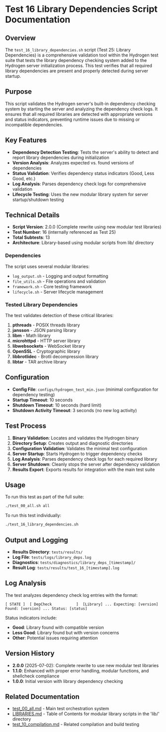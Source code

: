 # Test 16 Library Dependencies Script Documentation

## Overview

The `test_16_library_dependencies.sh` script (Test 25: Library Dependencies) is a comprehensive validation tool within the Hydrogen test suite that tests the library dependency checking system added to the Hydrogen server initialization process. This test verifies that all required library dependencies are present and properly detected during server startup.

## Purpose

This script validates the Hydrogen server's built-in dependency checking system by starting the server and analyzing the dependency check logs. It ensures that all required libraries are detected with appropriate versions and status indicators, preventing runtime issues due to missing or incompatible dependencies.

## Key Features

- **Dependency Detection Testing**: Tests the server's ability to detect and report library dependencies during initialization
- **Version Analysis**: Analyzes expected vs. found versions of dependencies
- **Status Validation**: Verifies dependency status indicators (Good, Less Good, etc.)
- **Log Analysis**: Parses dependency check logs for comprehensive validation
- **Lifecycle Testing**: Uses the new modular library system for server startup/shutdown testing

## Technical Details

- **Script Version**: 2.0.0 (Complete rewrite using new modular test libraries)
- **Test Number**: 16 (internally referenced as Test 25)
- **Total Subtests**: 13
- **Architecture**: Library-based using modular scripts from lib/ directory

### Dependencies

The script uses several modular libraries:

- `log_output.sh` - Logging and output formatting
- `file_utils.sh` - File operations and validation
- `framework.sh` - Core testing framework
- `lifecycle.sh` - Server lifecycle management

### Tested Library Dependencies

The test validates detection of these critical libraries:

1. **pthreads** - POSIX threads library
2. **jansson** - JSON parsing library
3. **libm** - Math library
4. **microhttpd** - HTTP server library
5. **libwebsockets** - WebSocket library
6. **OpenSSL** - Cryptographic library
7. **libbrotlidec** - Brotli decompression library
8. **libtar** - TAR archive library

## Configuration

- **Config File**: `configs/hydrogen_test_min.json` (minimal configuration for dependency testing)
- **Startup Timeout**: 10 seconds
- **Shutdown Timeout**: 10 seconds (hard limit)
- **Shutdown Activity Timeout**: 3 seconds (no new log activity)

## Test Process

1. **Binary Validation**: Locates and validates the Hydrogen binary
2. **Directory Setup**: Creates output and diagnostic directories
3. **Configuration Validation**: Validates the minimal test configuration
4. **Server Startup**: Starts Hydrogen to trigger dependency checks
5. **Log Analysis**: Parses dependency check logs for each required library
6. **Server Shutdown**: Cleanly stops the server after dependency validation
7. **Results Export**: Exports results for integration with the main test suite

## Usage

To run this test as part of the full suite:

```bash
./test_00_all.sh all
```

To run this test individually:

```bash
./test_16_library_dependencies.sh
```

## Output and Logging

- **Results Directory**: `tests/results/`
- **Log File**: `tests/logs/library_deps.log`
- **Diagnostics**: `tests/diagnostics/library_deps_[timestamp]/`
- **Result Log**: `tests/results/test_16_[timestamp].log`

## Log Analysis

The test analyzes dependency check log entries with the format:

```log
[ STATE ]  [ DepCheck           ]  [Library] ... Expecting: [version] Found: [version] ... Status: [status]
```

Status indicators include:

- **Good**: Library found with compatible version
- **Less Good**: Library found but with version concerns
- **Other**: Potential issues requiring attention

## Version History

- **2.0.0** (2025-07-02): Complete rewrite to use new modular test libraries
- **1.1.0**: Enhanced with proper error handling, modular functions, and shellcheck compliance
- **1.0.0**: Initial version with library dependency checking

## Related Documentation

- [test_00_all.md](test_00_all.md) - Main test orchestration system
- [LIBRARIES.md](LIBRARIES.md) - Table of Contents for modular library scripts in the 'lib/' directory
- [test_10_compilation.md](test_10_compilation.md) - Related compilation and build testing
